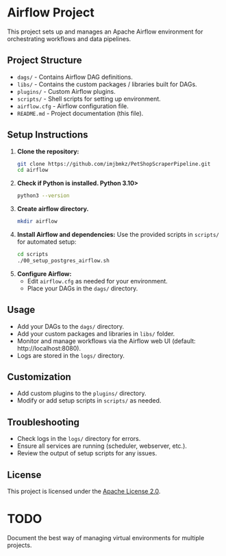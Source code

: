 # Airflow Project

This project sets up and manages an Apache Airflow environment for orchestrating workflows and data pipelines.

## Project Structure

- `dags/` - Contains Airflow DAG definitions.
- `libs/` - Contains the custom packages / libraries built for DAGs.
- `plugins/` - Custom Airflow plugins.
- `scripts/` - Shell scripts for setting up environment.
- `airflow.cfg` - Airflow configuration file.
- `README.md` - Project documentation (this file).

## Setup Instructions

1. **Clone the repository:**
   ```bash
   git clone https://github.com/imjbmkz/PetShopScraperPipeline.git
   cd airflow
   ```
2. **Check if Python is installed. Python 3.10>**
   ```bash
   python3 --version
   ```
3. **Create airflow directory.**
   ```bash
   mkdir airflow
   ```
4. **Install Airflow and dependencies:**
   Use the provided scripts in `scripts/` for automated setup:
   ```bash
   cd scripts
   ./00_setup_postgres_airflow.sh
   ```
5. **Configure Airflow:**
   - Edit `airflow.cfg` as needed for your environment.
   - Place your DAGs in the `dags/` directory.

## Usage

- Add your DAGs to the `dags/` directory.
- Add your custom packages and libraries in `libs/` folder.
- Monitor and manage workflows via the Airflow web UI (default: http://localhost:8080).
- Logs are stored in the `logs/` directory.

## Customization

- Add custom plugins to the `plugins/` directory.
- Modify or add setup scripts in `scripts/` as needed.

## Troubleshooting

- Check logs in the `logs/` directory for errors.
- Ensure all services are running (scheduler, webserver, etc.).
- Review the output of setup scripts for any issues.

## License

This project is licensed under the [Apache License 2.0](./LICENSE).

# TODO
Document the best way of managing virtual environments for multiple projects.